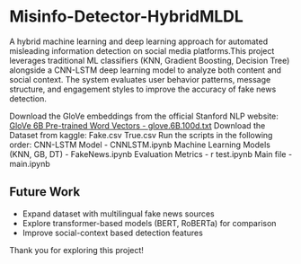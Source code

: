# Misinfo-Detector-HybridMLDL
A hybrid machine learning and deep learning approach for automated misleading information detection on social media platforms.This project leverages traditional ML classifiers (KNN, Gradient Boosting, Decision Tree) alongside a CNN-LSTM deep learning model to analyze both content and social context. The system evaluates user behavior patterns, message structure, and engagement styles to improve the accuracy of fake news detection.

Download the GloVe embeddings from the official Stanford NLP website:  
   [GloVe 6B Pre-trained Word Vectors - glove.6B.100d.txt](https://nlp.stanford.edu/projects/glove/) 
Download the Dataset from kaggle:
    Fake.csv
    True.csv
Run the scripts in the following order:
    CNN-LSTM Model - CNNLSTM.ipynb
    Machine Learning Models (KNN, GB, DT) - FakeNews.ipynb
    Evaluation Metrics - r test.ipynb
    Main file - main.ipynb

## Future Work
- Expand dataset with multilingual fake news sources  
- Explore transformer-based models (BERT, RoBERTa) for comparison  
- Improve social-context based detection features  

Thank you for exploring this project!  
